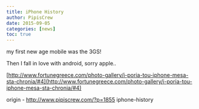 ```yaml
---
title: iPhone History
author: PipisCrew
date: 2015-09-05
categories: [news]
toc: true
---
```


my first new age mobile was the 3GS! 

Then I fall in love with android, sorry apple.. 

[http://www.fortunegreece.com/photo-gallery/i-poria-tou-iphone-mesa-sta-chronia/#4](http://www.fortunegreece.com/photo-gallery/i-poria-tou-iphone-mesa-sta-chronia/#4)

origin - http://www.pipiscrew.com/?p=1855 iphone-history